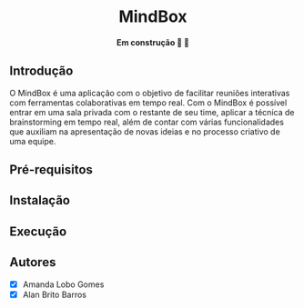 <h1 align="center"> 
	MindBox
</h1>
<h4 align="center"> 
	Em construção 🚀 🚧
</h4>

## Introdução
O MindBox é uma aplicação com o objetivo de facilitar reuniões interativas
com ferramentas colaborativas em tempo real. Com o MindBox é possível
entrar em uma sala privada com o restante de seu time, aplicar a técnica de
brainstorming em tempo real, além de contar com várias funcionalidades que
auxiliam na apresentação de novas ideias e no processo criativo de uma
equipe.

## Pré-requisitos

## Instalação

## Execução

## Autores
- [x] Amanda Lobo Gomes
- [x] Alan Brito Barros
